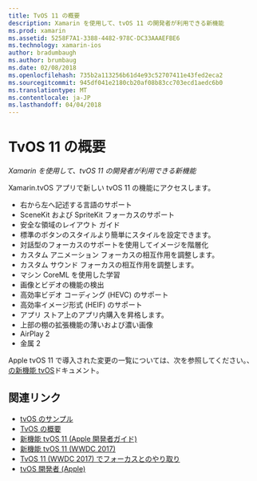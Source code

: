 ```yaml
---
title: TvOS 11 の概要
description: Xamarin を使用して、tvOS 11 の開発者が利用できる新機能
ms.prod: xamarin
ms.assetid: 5258F7A1-3388-4482-978C-DC33AAAEFBE6
ms.technology: xamarin-ios
author: bradumbaugh
ms.author: brumbaug
ms.date: 02/08/2018
ms.openlocfilehash: 735b2a113256b61d4e93c52707411e43fed2eca2
ms.sourcegitcommit: 945df041e2180cb20af08b83cc703ecd1aedc6b0
ms.translationtype: MT
ms.contentlocale: ja-JP
ms.lasthandoff: 04/04/2018
---
```

# <a name="introduction-to-tvos-11"></a>TvOS 11 の概要

_Xamarin を使用して、tvOS 11 の開発者が利用できる新機能_

Xamarin.tvOS アプリで新しい tvOS 11 の機能にアクセスします。

- 右から左へ記述する言語のサポート 
- SceneKit および SpriteKit フォーカスのサポート
- 安全な領域のレイアウト ガイド 
- 標準のボタンのスタイルより簡単にスタイルを設定できます。
- 対話型のフォーカスのサポートを使用してイメージを階層化
- カスタム アニメーション フォーカスの相互作用を調整します。
- カスタム サウンド フォーカスの相互作用を調整します。
- マシン CoreML を使用した学習
- 画像とビデオの機能の検出
- 高効率ビデオ コーディング (HEVC) のサポート
- 高効率イメージ形式 (HEIF) のサポート
- アプリ ストア上のアプリ内購入を昇格します。
- 上部の棚の拡張機能の薄いおよび濃い画像
- AirPlay 2
- 金属 2

Apple tvOS 11 で導入された変更の一覧については、次を参照してください。、[の新機能 tvOS](https://developer.apple.com/library/content/releasenotes/General/WhatsNewinTVOS/Articles/tvOS_11_0.html)ドキュメント。



## <a name="related-links"></a>関連リンク

- [tvOS のサンプル](https://developer.xamarin.com/samples/tvos/all/)
- [TvOS の概要](~/ios/tvos/index.md)
- [新機能 tvOS 11 (Apple 開発者ガイド)](https://developer.apple.com/library/content/releasenotes/General/WhatsNewinTVOS/Articles/tvOS_11_0.html)
- [新機能 tvOS 11 (WWDC 2017)](https://developer.apple.com/videos/play/wwdc2017/209/)
- [TvOS 11 (WWDC 2017) でフォーカスとのやり取り](https://developer.apple.com/videos/play/wwdc2017/224/)
- [tvOS 開発者 (Apple)](https://developer.apple.com/tvos/)
